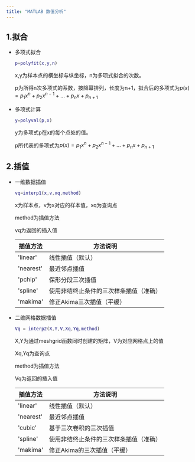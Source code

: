 ```yaml
---
title: "MATLAB 数值分析"
---
```


## 1.拟合

- 多项式拟合

  ```matlab
  p=polyfit(x,y,n)
  ```

  x,y为样本点的横坐标与纵坐标，n为多项式拟合的次数。

  p为所得n次多项式的系数，按降幂排列，长度为n+1，拟合后的多项式为$p(x)=p_1x^n+p_2x^{n-1}+…+p_nx+p_{n+1}$

- 多项式计算

  ```matlab
  y=polyval(p,x)
  ```

  y为多项式p在x的每个点处的值。

  p所代表的多项式为$p(x)=p_1x^n+p_2x^{n-1}+…+p_nx+p_{n+1}$

## 2.插值

- 一维数据插值

  ```matlab
  vq=interp1(x,v,xq,method)
  ```

  x为样本点，v为x对应的样本值，xq为查询点

  method为插值方法

  vq为返回的插入值

  | 插值方法  | 方法说明                               |
  | --------- | -------------------------------------- |
  | 'linear'  | 线性插值（默认）                       |
  | 'nearest' | 最近邻点插值                           |
  | 'pchip'   | 保形分段三次插值                       |
  | 'spline'  | 使用非结终止条件的三次样条插值（准确） |
  | 'makima'  | 修正Akima三次插值（平缓）              |

- 二维网格数据插值

  ```matlab
  Vq = interp2(X,Y,V,Xq,Yq,method)
  ```

  X,Y为通过meshgrid函数同时创建的矩阵，V为对应网格点上的值

  Xq,Yq为查询点

  method为插值方法

  Vq为返回的插入值

  | 插值方法  | 方法说明                               |
  | --------- | -------------------------------------- |
  | 'linear'  | 线性插值（默认）                       |
  | 'nearest' | 最近邻点插值                           |
  | 'cubic'   | 基于三次卷积的三次插值                 |
  | 'spline'  | 使用非结终止条件的三次样条插值（准确） |
  | 'makima'  | 修正Akima的三次插值（平缓）            |
